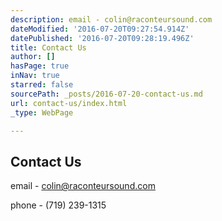 ```yaml
---
description: email - colin@raconteursound.com
dateModified: '2016-07-20T09:27:54.914Z'
datePublished: '2016-07-20T09:28:19.496Z'
title: Contact Us
author: []
hasPage: true
inNav: true
starred: false
sourcePath: _posts/2016-07-20-contact-us.md
url: contact-us/index.html
_type: WebPage

---
```

## Contact Us

email - colin@raconteursound.com

phone - (719) 239-1315